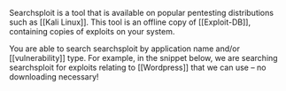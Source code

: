 Searchsploit is a tool that is available on popular pentesting distributions such as [[Kali Linux]]. This tool is an offline copy of [[Exploit-DB]], containing copies of exploits on your system. 

You are able to search searchsploit by application name and/or [[vulnerability]] type. For example, in the snippet below, we are searching searchsploit for exploits relating to [[Wordpress]] that we can use – no downloading necessary!